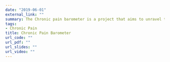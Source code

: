 ```yaml
---
date: "2019-06-01"
external_link: ""
summary: The Chronic pain barometer is a project that aims to unravel the underying prognostic factors that are related to chronification of musculoskeletal pain.
tags:
- Chronic Pain
title: Chronic Pain Barometer
url_code: ""
url_pdf: ""
url_slides: ""
url_video: ""
---
```

